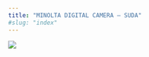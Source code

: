 ```yaml
---
title: "MINOLTA DIGITAL CAMERA – SUDA"
#slug: "index"
---
```


[![](/wp-content/PICT2197-225x300.jpg)](/wp-content/PICT2197.jpg)